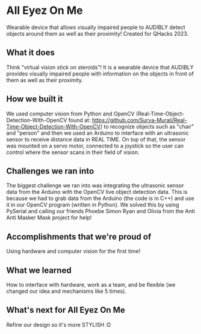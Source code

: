 # All Eyez On Me
Wearable device that allows visually impaired people to AUDIBLY detect objects around them as well as their proximity! Created for QHacks 2023.
## What it does
Think "virtual vision stick on steroids"!  It is a wearable device that AUDIBLY provides visually impaired people with information on the objects in front of them as well as their proximity.
## How we built it
We used computer vision from Python and OpenCV (Real-Time-Object-Detection-With-OpenCV found at: https://github.com/Surya-Murali/Real-Time-Object-Detection-With-OpenCV) to recognize objects such as "chair" and "person" and then we used an Arduino to interface with an ultrasonic sensor to receive distance data in REAL TIME.  On top of that, the sensor was mounted on a servo motor, connected to a joystick so the user can control where the sensor scans in their field of vision.
## Challenges we ran into
The biggest challenge we ran into was integrating the ultrasonic sensor data from the Arduino with the OpenCV live object detection data.  This is because we had to grab data from the Arduino (the code is in C++) and use it in our OpenCV program (written in Python).  We solved this by using PySerial and calling our friends Phoebe Simon Ryan and Olivia from the Anti Anti Masker Mask project for help!
## Accomplishments that we're proud of
Using hardware and computer vision for the first time!
## What we learned
How to interface with hardware, work as a team, and be flexible (we changed our idea and mechanisms like 5 times).
## What's next for All Eyez On Me
Refine our design so it's more STYLISH :D
